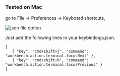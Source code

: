 ### Tested on Mac
go to File -> Preferences -> Keyboard shortcuts,

![json file option](https://user-images.githubusercontent.com/41994367/204996464-b0d2feee-c160-4725-bd01-67829c908ad3.png)


Just add the following lines in your keybindings.json.
````
[
   { "key": "cmd+shift+j", "command": "workbench.action.terminal.focusNext" },
   { "key": "cmd+shift+k", "command": "workbench.action.terminal.focusPrevious" }
]
````
